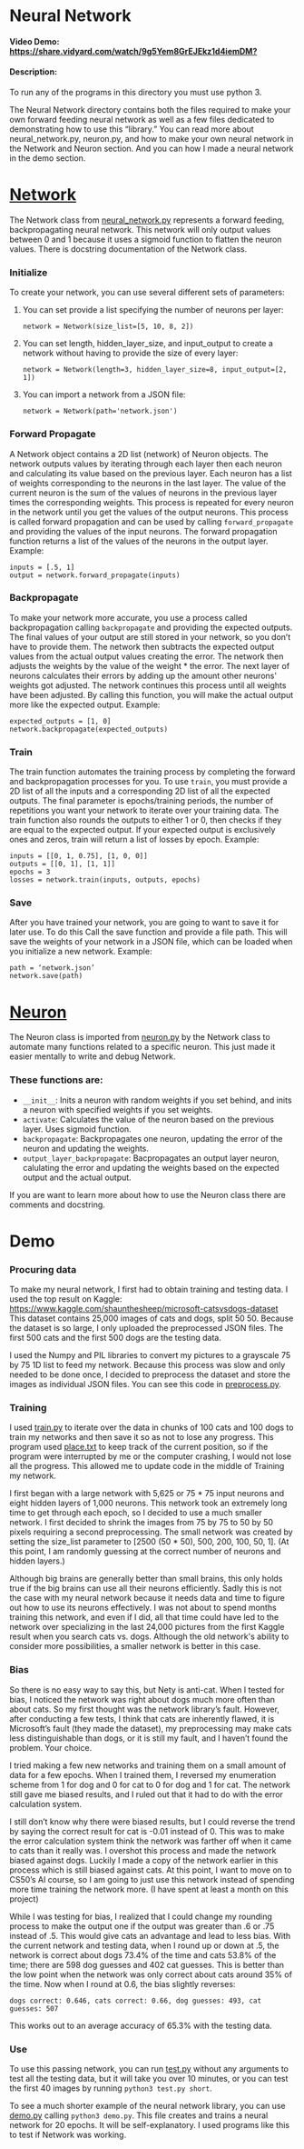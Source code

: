 # Neural Network
#### Video Demo: <https://share.vidyard.com/watch/9g5Yem8GrEJEkz1d4iemDM?>
#### Description:

To run any of the programs in this directory you must use python 3.

The Neural Network directory contains both the files required to make your own forward feeding neural network as well as a few files dedicated to demonstrating how to use this “library.” You can read more about neural_network.py, neuron.py, and how to make your own neural network in the Network and Neuron section. And you can how I made a neural network in the demo section.

# [Network](neural_network.py)

The Network class from [neural_network.py](neural_network.py) represents a forward feeding, backpropagating neural network. This network will only output values between 0 and 1 because
it uses a sigmoid function to flatten the neuron values. There is docstring documentation of the Network class.


### Initialize
To create your network, you can use several different sets of parameters:

1) You can set provide a list specifying the number of neurons per layer:
    ```    
    network = Network(size_list=[5, 10, 8, 2])
    ```      
2) You can set length, hidden_layer_size, and input_output to create a network without
having to provide the size of every layer:
    ```        
    network = Network(length=3, hidden_layer_size=8, input_output=[2, 1])
    ```     
3) You can import a network from a JSON file:
    ```  
    network = Network(path='network.json')
    ```    
### Forward Propagate
A Network object contains a 2D list (network) of Neuron objects. The network
outputs values by iterating through each layer then each neuron and calculating its value
based on the previous layer. Each neuron has a list of weights corresponding to the neurons
in the last layer. The value of the current neuron is the sum of the values of neurons
in the previous layer times the corresponding weights. This process is repeated
for every neuron in the network until you get the values of the output neurons. This process
is called forward propagation and can be used by calling `forward_propagate`
and providing the values of the input neurons. The forward propagation function returns a list of the values of the neurons in the output layer. Example:
```
inputs = [.5, 1]
output = network.forward_propagate(inputs)
``` 

### Backpropagate
To make your network more accurate, you use a process called backpropagation calling
`backpropagate` and providing the expected outputs. The final values
of your output are still stored in your network, so you don’t have to provide them. The network then subtracts the expected
output values from the actual output values creating the error. The network then adjusts
the weights by the value of the weight * the error. The next layer of neurons calculates their errors by adding up the amount other neurons' weights got adjusted. The network continues this
process until all weights have been adjusted. By calling this function, you will make the actual
output more like the expected output. Example:
```
expected_outputs = [1, 0]
network.backpropagate(expected_outputs)
```
### Train
The train function automates the training process by completing the forward and backpropagation processes for you. To use `train`, you must provide a 2D list of all the inputs and a corresponding 2D list of all the expected outputs. The final parameter is epochs/training periods, the number of repetitions you want your network to iterate over your training data. The train function also rounds the outputs to either 1 or 0, then checks if they are equal to the expected output. If your expected output is exclusively ones and zeros, train will return a list of losses by epoch. Example:
```
inputs = [[0, 1, 0.75], [1, 0, 0]]
outputs = [[0, 1], [1, 1]]
epochs = 3
losses = network.train(inputs, outputs, epochs)
```

### Save
After you have trained your network, you are going to want to save it for later use. To do this
Call the save function and provide a file path. This will save the weights of your network in a JSON file, which can be loaded when you initialize a new network. Example:
```
path = ‘network.json’
network.save(path)
```

# [Neuron](neuron.py)

The Neuron class is imported from [neuron.py](neuron.py) by the Network class to automate many functions related to a specific neuron. This just made it easier mentally to write and debug Network.

### These functions are:

- `__init__`: Inits a neuron with random weights if you set behind,
        and inits a neuron with specified weights if you set
        weights. 
- `activate`: Calculates the value of the neuron based on the previous layer. Uses sigmoid function. 
- `backpropagate`: Backpropagates one neuron, updating the error of the neuron and updating
        the weights.
- `output_layer_backpropagate`: Bacpropagates an output layer neuron, calulating the error and updating the weights based on the expected output and the actual output.

If you are want to learn more about how to use the Neuron class there are comments and docstring.
# Demo

### Procuring data

To make my neural network, I first had to obtain training and testing data. I used the top result on Kaggle: <https://www.kaggle.com/shaunthesheep/microsoft-catsvsdogs-dataset> This dataset contains 25,000 images of cats and dogs, split 50 50. Because the dataset is so large, I only uploaded the preprocessed JSON files. The first 500 cats and the first 500 dogs are the testing data.

I used the Numpy and PIL libraries to convert my pictures to a grayscale 75 by 75 1D list to feed my network. Because this process was slow and only needed to be done once, I decided to preprocess the dataset and store the images as individual JSON files. You can see this code in [preprocess.py](preprocess.py).

### Training

 I used [train.py](train.py) to iterate over the data in chunks of 100 cats and 100 dogs to train my networks and then save it so as not to lose any progress. This program used [place.txt](place.txt) to keep track of the current position, so if the program were interrupted by me or the computer crashing, I would not lose all the progress. This allowed me to update code in the middle of Training my network.

I first began with a large network with 5,625 or 75 * 75 input neurons and eight hidden layers of 1,000 neurons. This network took an extremely long time to get through each epoch, so I decided to use a much smaller network. I first decided to shrink the images from 75 by 75 to 50 by 50 pixels requiring a second preprocessing. The small network was created by setting the size_list parameter to [2500 (50 * 50), 500, 200, 100, 50, 1]. (At this point, I am randomly guessing at the correct number of neurons and hidden layers.) 

Although big brains are generally better than small brains, this only holds true if the big brains can use all their neurons efficiently. Sadly this is not the case with my neural network because it needs data and time to figure out how to use its neurons effectively. I was not about to spend months training this network, and even if I did, all that time could have led to the network over specializing in the last 24,000 pictures from the first Kaggle result when you search cats vs. dogs. Although the old network's ability to consider more possibilities, a smaller network is better in this case.

### Bias

So there is no easy way to say this, but Nety is anti-cat. When I tested for bias, I noticed the network was right about dogs much more often than about cats. So my first thought was the network library’s fault. However, after conducting a few tests, I think that cats are inherently flawed, it is Microsoft’s fault (they made the dataset), my preprocessing may make cats less distinguishable than dogs, or it is still my fault, and I haven’t found the problem. Your choice. 

I tried making a few new networks and training them on a small amount of data for a few epochs. When I trained them, I reversed my enumeration scheme from 1 for dog and 0 for cat to 0 for dog and 1 for cat. The network still gave me biased results, and I ruled out that it had to do with the error calculation system. 

I still don’t know why there were biased results, but I could reverse the trend by saying the correct result for cat is -0.01 instead of 0. This was to make the error calculation system think the network was farther off when it came to cats than it really was. I overshot this process and made the network biased against dogs. Luckily I made a copy of the network earlier in this process which is still biased against cats. At this point, I want to move on to CS50’s AI course, so I am going to just use this network instead of spending more time training the network more. (I have spent at least a month on this project)

While I was testing for bias, I realized that I could change my rounding process to make the output one if the output was greater than .6 or .75 instead of .5. This would give cats an advantage and lead to less bias. With the current network and testing data, when I round up or down at .5, the network is correct about dogs 73.4% of the time and cats 53.8% of the time; there are 598 dog guesses and 402 cat guesses. This is better than the low point when the network was only correct about cats around 35% of the time. Now when I round at 0.6, the bias slightly reverses: 
```
dogs correct: 0.646, cats correct: 0.66, dog guesses: 493, cat guesses: 507
```
This works out to an average accuracy of 65.3% with the testing data.

### Use

To use this passing network, you can run [test.py](test.py) without any arguments to test all the testing data, but it will take you over 10 minutes, or you can test the first 40 images by running `python3 test.py short`.

To see a much shorter example of the neural network library, you can use [demo.py](demo.py) calling `python3 demo.py`. This file creates and trains a neural network for 20 epochs. It will be self-explanatory. I used programs like this to test if Network was working.
